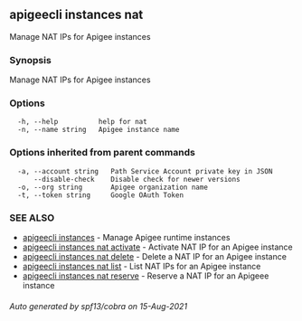 ## apigeecli instances nat

Manage NAT IPs for Apigee instances

### Synopsis

Manage NAT IPs for Apigee instances

### Options

```
  -h, --help          help for nat
  -n, --name string   Apigee instance name
```

### Options inherited from parent commands

```
  -a, --account string   Path Service Account private key in JSON
      --disable-check    Disable check for newer versions
  -o, --org string       Apigee organization name
  -t, --token string     Google OAuth Token
```

### SEE ALSO

* [apigeecli instances](apigeecli_instances.md)	 - Manage Apigee runtime instances
* [apigeecli instances nat activate](apigeecli_instances_nat_activate.md)	 - Activate NAT IP for an Apigee instance
* [apigeecli instances nat delete](apigeecli_instances_nat_delete.md)	 - Delete a NAT IP for an Apigee instance
* [apigeecli instances nat list](apigeecli_instances_nat_list.md)	 - List NAT IPs for an Apigee instance
* [apigeecli instances nat reserve](apigeecli_instances_nat_reserve.md)	 - Reserve a NAT IP for an Apigeee instance

###### Auto generated by spf13/cobra on 15-Aug-2021
